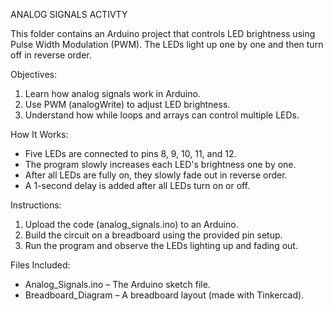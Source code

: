 ANALOG SIGNALS ACTIVTY

This folder contains an Arduino project that controls LED brightness using Pulse Width Modulation (PWM). The LEDs light up one by one and then turn off in reverse order.

Objectives:
1. Learn how analog signals work in Arduino.
2. Use PWM (analogWrite) to adjust LED brightness.
3. Understand how while loops and arrays can control multiple LEDs.

How It Works:
- Five LEDs are connected to pins 8, 9, 10, 11, and 12.
- The program slowly increases each LED's brightness one by one.
- After all LEDs are fully on, they slowly fade out in reverse order.
- A 1-second delay is added after all LEDs turn on or off.

Instructions: 
1. Upload the code (analog_signals.ino) to an Arduino.
2. Build the circuit on a breadboard using the provided pin setup.
3. Run the program and observe the LEDs lighting up and fading out.


Files Included: 
- Analog_Signals.ino – The Arduino sketch file.
- Breadboard_Diagram – A breadboard layout (made with Tinkercad).

